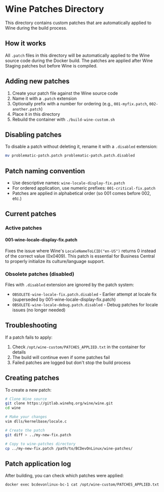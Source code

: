 # Wine Patches Directory

This directory contains custom patches that are automatically applied to Wine during the build process.

## How it works

All `.patch` files in this directory will be automatically applied to the Wine source code during the Docker build. The patches are applied after Wine Staging patches but before Wine is compiled.

## Adding new patches

1. Create your patch file against the Wine source code
2. Name it with a `.patch` extension
3. Optionally prefix with a number for ordering (e.g., `001-myfix.patch`, `002-another.patch`)
4. Place it in this directory
5. Rebuild the container with `./build-wine-custom.sh`

## Disabling patches

To disable a patch without deleting it, rename it with a `.disabled` extension:
```bash
mv problematic-patch.patch problematic-patch.patch.disabled
```

## Patch naming convention

- Use descriptive names: `wine-locale-display-fix.patch`
- For ordered application, use numeric prefixes: `001-critical-fix.patch`
- Patches are applied in alphabetical order (so 001 comes before 002, etc.)

## Current patches

### Active patches

#### 001-wine-locale-display-fix.patch
Fixes the issue where Wine's `LocaleNameToLCID("en-US")` returns 0 instead of the correct value (0x0409). This patch is essential for Business Central to properly initialize its culture/language support.

### Obsolete patches (disabled)

Files with `.disabled` extension are ignored by the patch system:

- `OBSOLETE-wine-locale-fix.patch.disabled` - Earlier attempt at locale fix (superseded by 001-wine-locale-display-fix.patch)
- `OBSOLETE-wine-locale-debug.patch.disabled` - Debug patches for locale issues (no longer needed)

## Troubleshooting

If a patch fails to apply:
1. Check `/opt/wine-custom/PATCHES_APPLIED.txt` in the container for details
2. The build will continue even if some patches fail
3. Failed patches are logged but don't stop the build process

## Creating patches

To create a new patch:
```bash
# Clone Wine source
git clone https://gitlab.winehq.org/wine/wine.git
cd wine

# Make your changes
vim dlls/kernelbase/locale.c

# Create the patch
git diff > ../my-new-fix.patch

# Copy to wine-patches directory
cp ../my-new-fix.patch /path/to/BCDevOnLinux/wine-patches/
```

## Patch application log

After building, you can check which patches were applied:
```bash
docker exec bcdevonlinux-bc-1 cat /opt/wine-custom/PATCHES_APPLIED.txt
```